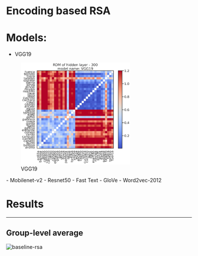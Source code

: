 # Encoding based RSA

# Models:
- VGG19
<figure>
  <img src="https://github.com/nmningmei/metasema_encoding_based_RSA/blob/main/figures/cv_features/vgg19.jpg" alt="Trulli" style="width:70%">
  <figcaption>VGG19</figcaption>
</figure> 
- Mobilenet-v2
- Resnet50
- Fast Text
- GloVe
- Word2vec-2012

# Results
---
## Group-level average
 ![baseline-rsa](https://github.com/nmningmei/metasema_encoding_based_RSA/tree/main/figures/RSA_basedline_average_10mm_standard_group_average)
